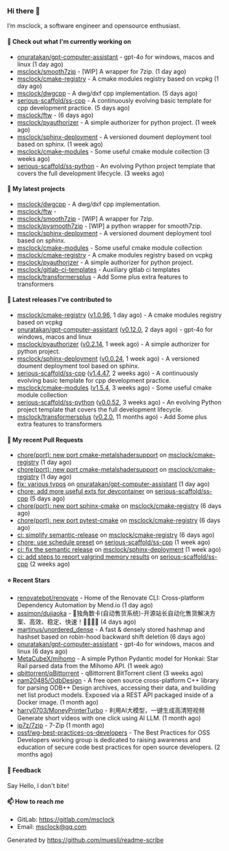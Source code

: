 ### Hi there 👋

I’m msclock, a software engineer and opensource enthusiast.

#### 👷 Check out what I'm currently working on

- [onuratakan/gpt-computer-assistant](https://github.com/onuratakan/gpt-computer-assistant) - gpt-4o for windows, macos and linux (1 day ago)
- [msclock/smooth7zip](https://github.com/msclock/smooth7zip) - [WIP] A wrapper for 7zip. (1 day ago)
- [msclock/cmake-registry](https://github.com/msclock/cmake-registry) - A cmake modules registry based on vcpkg (1 day ago)
- [msclock/dwgcpp](https://github.com/msclock/dwgcpp) - A dwg/dxf cpp implementation. (5 days ago)
- [serious-scaffold/ss-cpp](https://github.com/serious-scaffold/ss-cpp) - A continuously evolving basic template for cpp development practice. (5 days ago)
- [msclock/ftw](https://github.com/msclock/ftw) -  (6 days ago)
- [msclock/pyauthorizer](https://github.com/msclock/pyauthorizer) - A simple authorizer for python project. (1 week ago)
- [msclock/sphinx-deployment](https://github.com/msclock/sphinx-deployment) - A versioned doument deployment tool based on sphinx. (1 week ago)
- [msclock/cmake-modules](https://github.com/msclock/cmake-modules) - Some useful cmake module collection (3 weeks ago)
- [serious-scaffold/ss-python](https://github.com/serious-scaffold/ss-python) - An evolving Python project template that covers the full development lifecycle. (3 weeks ago)

#### 🌱 My latest projects

- [msclock/dwgcpp](https://github.com/msclock/dwgcpp) - A dwg/dxf cpp implementation.
- [msclock/ftw](https://github.com/msclock/ftw) - 
- [msclock/smooth7zip](https://github.com/msclock/smooth7zip) - [WIP] A wrapper for 7zip.
- [msclock/pysmooth7zip](https://github.com/msclock/pysmooth7zip) - [WIP] a python wrapper for smooth7zip.
- [msclock/sphinx-deployment](https://github.com/msclock/sphinx-deployment) - A versioned doument deployment tool based on sphinx.
- [msclock/cmake-modules](https://github.com/msclock/cmake-modules) - Some useful cmake module collection
- [msclock/cmake-registry](https://github.com/msclock/cmake-registry) - A cmake modules registry based on vcpkg
- [msclock/pyauthorizer](https://github.com/msclock/pyauthorizer) - A simple authorizer for python project.
- [msclock/gitlab-ci-templates](https://github.com/msclock/gitlab-ci-templates) - Auxiliary gitlab ci templates
- [msclock/transformersplus](https://github.com/msclock/transformersplus) - Add Some plus extra features to transformers

#### 🔭 Latest releases I've contributed to

- [msclock/cmake-registry](https://github.com/msclock/cmake-registry) ([v1.0.96](https://github.com/msclock/cmake-registry/releases/tag/v1.0.96), 1 day ago) - A cmake modules registry based on vcpkg
- [onuratakan/gpt-computer-assistant](https://github.com/onuratakan/gpt-computer-assistant) ([v0.12.0](https://github.com/onuratakan/gpt-computer-assistant/releases/tag/v0.12.0), 2 days ago) - gpt-4o for windows, macos and linux
- [msclock/pyauthorizer](https://github.com/msclock/pyauthorizer) ([v0.2.14](https://github.com/msclock/pyauthorizer/releases/tag/v0.2.14), 1 week ago) - A simple authorizer for python project.
- [msclock/sphinx-deployment](https://github.com/msclock/sphinx-deployment) ([v0.0.24](https://github.com/msclock/sphinx-deployment/releases/tag/v0.0.24), 1 week ago) - A versioned doument deployment tool based on sphinx.
- [serious-scaffold/ss-cpp](https://github.com/serious-scaffold/ss-cpp) ([v1.4.47](https://github.com/serious-scaffold/ss-cpp/releases/tag/v1.4.47), 2 weeks ago) - A continuously evolving basic template for cpp development practice.
- [msclock/cmake-modules](https://github.com/msclock/cmake-modules) ([v1.5.4](https://github.com/msclock/cmake-modules/releases/tag/v1.5.4), 3 weeks ago) - Some useful cmake module collection
- [serious-scaffold/ss-python](https://github.com/serious-scaffold/ss-python) ([v0.0.52](https://github.com/serious-scaffold/ss-python/releases/tag/v0.0.52), 3 weeks ago) - An evolving Python project template that covers the full development lifecycle.
- [msclock/transformersplus](https://github.com/msclock/transformersplus) ([v0.2.0](https://github.com/msclock/transformersplus/releases/tag/v0.2.0), 11 months ago) - Add Some plus extra features to transformers

#### 🔨 My recent Pull Requests

- [chore(port): new port cmake-metalshadersupport](https://github.com/msclock/cmake-registry/pull/142) on [msclock/cmake-registry](https://github.com/msclock/cmake-registry) (1 day ago)
- [chore(port): new port cmake-metalshadersupport](https://github.com/msclock/cmake-registry/pull/141) on [msclock/cmake-registry](https://github.com/msclock/cmake-registry) (1 day ago)
- [fix: various typos](https://github.com/onuratakan/gpt-computer-assistant/pull/121) on [onuratakan/gpt-computer-assistant](https://github.com/onuratakan/gpt-computer-assistant) (1 day ago)
- [chore: add more useful exts for devcontainer](https://github.com/serious-scaffold/ss-cpp/pull/274) on [serious-scaffold/ss-cpp](https://github.com/serious-scaffold/ss-cpp) (5 days ago)
- [chore(port): new port sphinx-cmake](https://github.com/msclock/cmake-registry/pull/140) on [msclock/cmake-registry](https://github.com/msclock/cmake-registry) (6 days ago)
- [chore(port): new port pytest-cmake](https://github.com/msclock/cmake-registry/pull/139) on [msclock/cmake-registry](https://github.com/msclock/cmake-registry) (6 days ago)
- [ci: simplify semantic-release](https://github.com/msclock/cmake-registry/pull/138) on [msclock/cmake-registry](https://github.com/msclock/cmake-registry) (6 days ago)
- [chore: use schedule preset](https://github.com/serious-scaffold/ss-cpp/pull/273) on [serious-scaffold/ss-cpp](https://github.com/serious-scaffold/ss-cpp) (1 week ago)
- [ci: fix the semantic release](https://github.com/msclock/sphinx-deployment/pull/69) on [msclock/sphinx-deployment](https://github.com/msclock/sphinx-deployment) (1 week ago)
- [ci: add steps to report valgrind memory results](https://github.com/serious-scaffold/ss-cpp/pull/269) on [serious-scaffold/ss-cpp](https://github.com/serious-scaffold/ss-cpp) (2 weeks ago)

#### ⭐ Recent Stars

- [renovatebot/renovate](https://github.com/renovatebot/renovate) - Home of the Renovate CLI: Cross-platform Dependency Automation by Mend.io (1 day ago)
- [assimon/dujiaoka](https://github.com/assimon/dujiaoka) - 🦄独角数卡(自动售货系统)-开源站长自动化售货解决方案、高效、稳定、快速！🚀🚀🎉🎉 (4 days ago)
- [martinus/unordered_dense](https://github.com/martinus/unordered_dense) - A fast &amp; densely stored hashmap and hashset based on robin-hood backward shift deletion (6 days ago)
- [onuratakan/gpt-computer-assistant](https://github.com/onuratakan/gpt-computer-assistant) - gpt-4o for windows, macos and linux (6 days ago)
- [MetaCubeX/mihomo](https://github.com/MetaCubeX/mihomo) - A simple Python Pydantic model for Honkai: Star Rail parsed data from the Mihomo API. (1 week ago)
- [qbittorrent/qBittorrent](https://github.com/qbittorrent/qBittorrent) - qBittorrent BitTorrent client (3 weeks ago)
- [nam20485/OdbDesign](https://github.com/nam20485/OdbDesign) - A free open source cross-platform C&#43;&#43; library for parsing ODB&#43;&#43; Design archives, accessing their data, and building net list product models. Exposed via a REST API packaged inside of a Docker image. (1 month ago)
- [harry0703/MoneyPrinterTurbo](https://github.com/harry0703/MoneyPrinterTurbo) - 利用AI大模型，一键生成高清短视频 Generate short videos with one click using AI LLM. (1 month ago)
- [ip7z/7zip](https://github.com/ip7z/7zip) - 7-Zip (1 month ago)
- [ossf/wg-best-practices-os-developers](https://github.com/ossf/wg-best-practices-os-developers) - The Best Practices for OSS Developers working group is dedicated to raising awareness and education of secure code best practices for open source developers. (2 months ago)

#### 💬 Feedback

Say Hello, I don't bite!

#### 📫 How to reach me

- GitLab: https://gitlab.com/msclock
- Email: msclock@qq.com

Generated by https://github.com/muesli/readme-scribe
